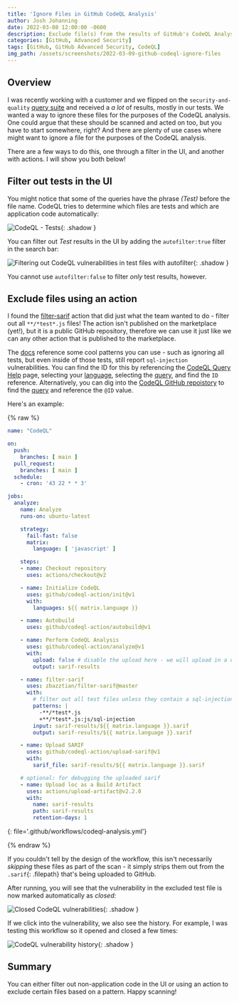 ```yaml
---
title: 'Ignore Files in GitHub CodeQL Analysis'
author: Josh Johanning
date: 2022-03-08 12:00:00 -0600
description: Exclude file(s) from the results of GitHub's CodeQL Analysis tool (part of GitHub Advanced Security)
categories: [GitHub, Advanced Security]
tags: [GitHub, GitHub Advanced Security, CodeQL]
img_path: /assets/screenshots/2022-03-09-github-codeql-ignore-files
---
```


## Overview

I was recently working with a customer and we flipped on the `security-and-quality` [query suite](https://docs.github.com/en/enterprise-cloud@latest/code-security/code-scanning/automatically-scanning-your-code-for-vulnerabilities-and-errors/configuring-code-scanning#running-additional-queries) and received a _a lot_ of results, mostly in our tests. We wanted a way to ignore these files for the purposes of the CodeQL analysis. One could argue that these should be scanned and acted on too, but you have to start somewhere, right? And there are plenty of use cases where might want to ignore a file for the purposes of the CodeQL analysis.

There are a few ways to do this, one through a filter in the UI, and another with actions. I will show you both below!

## Filter out tests in the UI

You might notice that some of the queries have the phrase _(Test)_ before the file name. CodeQL tries to determine which files are tests and which are application code automatically:

![CodeQL - Tests](codeql-test.png){: .shadow }

You can filter out *Test* results in the UI by adding the `autofilter:true` filter in the search bar:

![Filtering out CodeQL vulnerabilities in test files with autofilter](codeql-test-autofilter.png){: .shadow }

You cannot use `autofilter:false` to filter *only* test results, however.

## Exclude files using an action

I found the [filter-sarif](https://github.com/zbazztian/filter-sarif) action that did just what the team wanted to do - filter out all `**/*test*.js` files! The action isn't published on the marketplace (yet!), but it is a public GitHub repository, therefore we can use it just like we can any other action that is published to the marketplace. 

The [docs](https://github.com/zbazztian/filter-sarif#patterns) reference some cool patterns you can use - such as ignoring all tests, but even inside of those tests, still report `sql-injection` vulnerabilities. You can find the ID for this by referencing the [CodeQL Query Help](https://codeql.github.com/codeql-query-help/) page, selecting your [language](https://codeql.github.com/codeql-query-help/javascript/), selecting the [query](https://codeql.github.com/codeql-query-help/javascript/js-sql-injection/), and find the `ID` reference. Alternatively, you can dig into the [CodeQL GitHub repoistory](https://github.com/github/codeql) to find the [query](https://github.com/github/codeql/blob/main/javascript/ql/src/Security/CWE-089/SqlInjection.ql) and reference the `@ID` value.

Here's an example:

{% raw %}

```yml
name: "CodeQL"

on:
  push:
    branches: [ main ]
  pull_request:
    branches: [ main ]
  schedule:
    - cron: '43 22 * * 3'

jobs:
  analyze:
    name: Analyze
    runs-on: ubuntu-latest

    strategy:
      fail-fast: false
      matrix:
        language: [ 'javascript' ]

    steps:
    - name: Checkout repository
      uses: actions/checkout@v2

    - name: Initialize CodeQL
      uses: github/codeql-action/init@v1
      with:
        languages: ${{ matrix.language }}

    - name: Autobuild
      uses: github/codeql-action/autobuild@v1

    - name: Perform CodeQL Analysis
      uses: github/codeql-action/analyze@v1
      with:
        upload: false # disable the upload here - we will upload in a different action
        output: sarif-results

    - name: filter-sarif
      uses: zbazztian/filter-sarif@master
      with:
        # filter out all test files unless they contain a sql-injection vulnerability
        patterns: |
          -**/*test*.js
          +**/*test*.js:js/sql-injection
        input: sarif-results/${{ matrix.language }}.sarif
        output: sarif-results/${{ matrix.language }}.sarif

    - name: Upload SARIF
      uses: github/codeql-action/upload-sarif@v1
      with:
        sarif_file: sarif-results/${{ matrix.language }}.sarif

    # optional: for debugging the uploaded sarif
    - name: Upload loc as a Build Artifact
      uses: actions/upload-artifact@v2.2.0
      with:
        name: sarif-results
        path: sarif-results
        retention-days: 1
```
{: file='.github/workflows/codeql-analysis.yml'}

{% endraw %}

If you couldn't tell by the design of the workflow, this isn't necessarily _skipping_ these files as part of the scan - it simply strips them out from the `.sarif`{: .filepath} that's being uploaded to GitHub.

After running, you will see that the vulnerability in the excluded test file is now marked automatically as _closed:_

![Closed CodeQL vulnerabilities](codeql-closed.png){: .shadow }

If we click into the vulnerability, we also see the history. For example, I was testing this workflow so it opened and closed a few times:

![CodeQL vulnerability history](codeql-history.png){: .shadow }

## Summary

You can either filter out non-application code in the UI or using an action to exclude certain files based on a pattern. Happy scanning!
